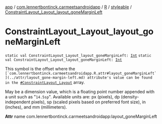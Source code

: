 [app](../../../index.md) / [com.lennertbontinck.carmeetsandroidapp](../../index.md) / [R](../index.md) / [styleable](index.md) / [ConstraintLayout_Layout_layout_goneMarginLeft](./-constraint-layout_-layout_layout_gone-margin-left.md)

# ConstraintLayout_Layout_layout_goneMarginLeft

`static val ConstraintLayout_Layout_layout_goneMarginLeft: `[`Int`](https://kotlinlang.org/api/latest/jvm/stdlib/kotlin/-int/index.html)
`static val ConstraintLayout_Layout_layout_goneMarginLeft: `[`Int`](https://kotlinlang.org/api/latest/jvm/stdlib/kotlin/-int/index.html)

This symbol is the offset where the ``[`com.lennertbontinck.carmeetsandroidapp.R.attr#layout_goneMarginLeft`](../attr/layout_gone-margin-left.md) attribute's value can be found in the ``[`#ConstraintLayout_Layout`](-constraint-layout_-layout.md) array.

May be a dimension value, which is a floating point number appended with a unit such as "`14.5sp`". Available units are: px (pixels), dp (density-independent pixels), sp (scaled pixels based on preferred font size), in (inches), and mm (millimeters).

**Attr**
name com.lennertbontinck.carmeetsandroidapp:layout_goneMarginLeft

